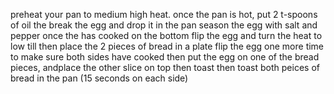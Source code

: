 preheat your pan to medium high heat.
once the pan is hot, put 2 t-spoons of oil
the break the egg and drop it in the pan
season the egg with salt and pepper
once the has cooked on the bottom flip the egg and turn the heat to low
till then place the 2 pieces of bread in a plate
flip the egg one more time to make sure both sides have cooked
then put the egg on one of the bread pieces, andplace the other slice on top
then toast then toast both peices of bread in the pan (15 seconds on each side)